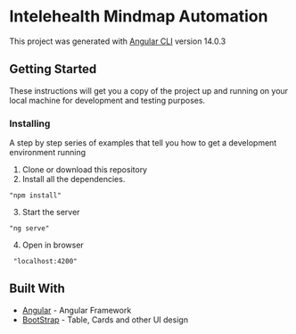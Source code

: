 # Intelehealth Mindmap Automation

This project was generated with [Angular CLI](https://github.com/angular/angular-cli) version 14.0.3

## Getting Started

These instructions will get you a copy of the project up and running on your local machine for development and testing purposes.

### Installing

A step by step series of examples that tell you how to get a development environment running

1. Clone or download this repository
2. Install all the dependencies.

```
"npm install"
```

3. Start the server

```
"ng serve"
```

4. Open in browser

```
 "localhost:4200"
```

## Built With

- [Angular](https://angular.io/) - Angular Framework
- [BootStrap](https://getbootstrap.com/) - Table, Cards and other UI design
